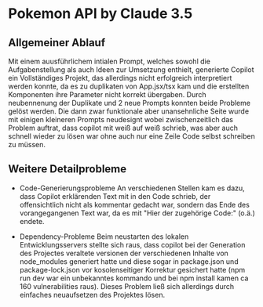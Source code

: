 # Pokemon API by Claude 3.5

## Allgemeiner Ablauf
Mit einem auusführlichem intialen Prompt, welches sowohl die Aufgabenstellung als auch Ideen zur Umsetzung enthielt, generierte Copilot ein Vollständiges Projekt, das allerdings nicht erfolgreich interpretiert werden konnte, da es zu duplikaten von App.jsx/tsx kam und die erstellten Komponenten ihre Parameter nicht korrekt übergaben. Durch neubennenung der Duplikate und 2 neue Prompts konnten beide Probleme gelöst werden.
Die dann zwar funktionale aber unansehnliche Seite wurde mit einigen kleineren Prompts neudesignt wobei zwischenzeitlich das Problem auftrat, dass copilot mit weiß auf weiß schrieb, was aber auch schnell wieder zu lösen war ohne auch nur eine Zeile Code selbst schreiben zu müssen.

## Weitere Detailprobleme

* Code-Generierungsprobleme
An verschiedenen Stellen kam es dazu, dass Copilot erklärenden Text mit in den Code schrieb, der offensichtlich nicht als kommentar gedacht war, sondern das Ende des vorangegangenen Text war, da es mit "Hier der zugehörige Code:" (o.ä.) endete.

* Dependency-Probleme
Beim neustarten des lokalen Entwicklungsservers stellte sich raus, dass copilot bei der Generation des Projectes veraltete versionen der verschiedenen Inhalte von node_modules generiert hatte und diese sogar in package.json und package-lock.json vor kosolenseitiger Korrektur gesichert hatte (npm run dev war ein unbekanntes kommando und bei npm install kamen ca 160 vulnerabilities raus). Dieses Problem ließ sich allerdings durch einfaches neuaufsetzen des Projektes lösen.